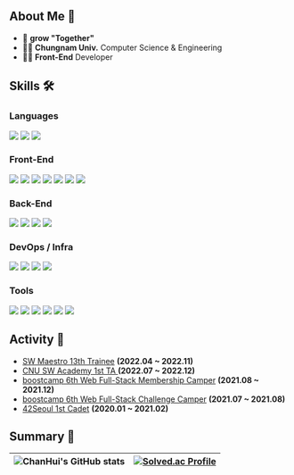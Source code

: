 ## About Me 👋 

- 🙌  __grow "Together"__
- 🧑‍🎓 __Chungnam Univ.__ Computer Science & Engineering
- 👨‍💻 __Front-End__ Developer

## Skills 🛠
### Languages
<img src="https://img.shields.io/badge/JavaScript-F7DF1E?style=flat-square&logo=JavaScript&logoColor=black"/> <img src="https://img.shields.io/badge/TypeScript-3178C6?style=flat-square&logo=TypeScript&logoColor=white"/> <img src="https://img.shields.io/badge/Python-3766AB?style=flat-square&logo=Python&logoColor=white"/>

### Front-End
<img src="https://img.shields.io/badge/HTML5-E34F26?style=flat-square&logo=HTML5&logoColor=white"/> <img src="https://img.shields.io/badge/CSS3-1572B6?style=flat-square&logo=CSS3&logoColor=white"/> <img src="https://img.shields.io/badge/React-61DAFB?style=flat-square&logo=React&logoColor=white"/> <img src="https://img.shields.io/badge/Webpack-8DD6F9?style=flat-square&logo=Webpack&logoColor=white"/> <img src="https://img.shields.io/badge/Recoil-000000?style=flat-square&logo=React&logoColor=white"/> <img src="https://img.shields.io/badge/StyledComponents-DB7093?style=flat-square&logo=styled-components&logoColor=white"/> <img src="https://img.shields.io/badge/next.js-000000?style=flat-square&logo=next.js&logoColor=white"/>

### Back-End
<img src="https://img.shields.io/badge/Node.js-339933?style=flat-square&logo=Node.js&logoColor=white"/> <img src="https://img.shields.io/badge/Express-000000?style=flat-square&logo=Express&logoColor=white"/> <img src="https://img.shields.io/badge/MySQL-4479A1?style=flat-square&logo=MySQL&logoColor=white"/> <img src="https://img.shields.io/badge/MongoDB-47A248?style=flat-square&logo=MongoDB&logoColor=white"/>

### DevOps / Infra
<img src="https://img.shields.io/badge/Amazon AWS-232F3E?style=flat-square&logo=AmazonAWS&logoColor=white"/> <img src="https://img.shields.io/badge/Docker-2496ED?style=flat-square&logo=Docker&logoColor=white"/> <img src="https://img.shields.io/badge/Nginx-009639?style=flat-square&logo=Nginx&logoColor=white"/> <img src="https://img.shields.io/badge/GitHubActions-2088FF?style=flat-square&logo=GitHubActions&logoColor=white"/>

### Tools
<img src="https://img.shields.io/badge/Git-F05032?style=flat-square&logo=Git&logoColor=white"/> <img src="https://img.shields.io/badge/Github-181717?style=flat-square&logo=Github&logoColor=white"/>	<img src="https://img.shields.io/badge/Slack-4A154B?style=flat-square&logo=Slack&logoColor=white"/> <img src="https://img.shields.io/badge/Notion-000000?style=flat-square&logo=Notion&logoColor=white"/> <img src="https://img.shields.io/badge/Figma-F24E1E?style=flat-square&logo=Figma&logoColor=white"/> <img src="https://img.shields.io/badge/Jira-0052CC?style=flat-square&logo=JiraSoftware&logoColor=white"/>

## Activity 🌱

- <a href = https://www.swmaestro.org/sw/main/main.do> SW Maestro 13th Trainee</a> __(2022.04 ~ 2022.11)__
- <a href = http://swacademy.cnu.ac.kr> CNU SW Academy 1st TA </a> __(2022.07 ~ 2022.12)__
- <a href = https://boostcamp.connect.or.kr/> boostcamp 6th Web Full-Stack Membership Camper</a> __(2021.08 ~ 2021.12)__
- <a href = https://boostcamp.connect.or.kr/> boostcamp 6th Web Full-Stack Challenge Camper</a> __(2021.07 ~ 2021.08)__
- <a href = https://42seoul.kr/seoul42/main/view/> 42Seoul 1st Cadet</a> __(2020.01 ~ 2021.02)__

## Summary 🔭

|![ChanHui's GitHub stats](https://github-readme-stats.vercel.app/api?username=HanCiHu&show_icons=true&theme=highcontrast)|[![Solved.ac Profile](http://mazassumnida.wtf/api/v2/generate_badge?boj=kinm1596)](https://solved.ac/kinm1596/)|
| ------------- | ------------- |
